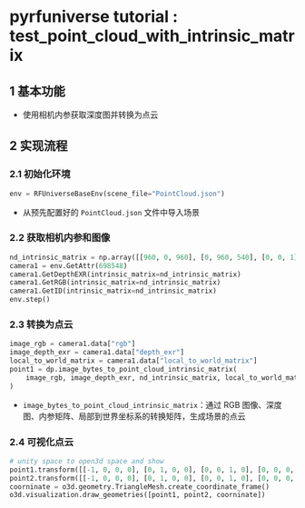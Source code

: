 # pyrfuniverse tutorial : test_point_cloud_with_intrinsic_matrix

## 1 基本功能

- 使用相机内参获取深度图并转换为点云

## 2 实现流程

### 2.1 初始化环境

```python
env = RFUniverseBaseEnv(scene_file="PointCloud.json")
```

- 从预先配置好的 `PointCloud.json` 文件中导入场景

### 2.2 获取相机内参和图像

```python
nd_intrinsic_matrix = np.array([[960, 0, 960], [0, 960, 540], [0, 0, 1]])
camera1 = env.GetAttr(698548)
camera1.GetDepthEXR(intrinsic_matrix=nd_intrinsic_matrix)
camera1.GetRGB(intrinsic_matrix=nd_intrinsic_matrix)
camera1.GetID(intrinsic_matrix=nd_intrinsic_matrix)
env.step()
```

### 2.3 转换为点云

```python
image_rgb = camera1.data["rgb"]
image_depth_exr = camera1.data["depth_exr"]
local_to_world_matrix = camera1.data["local_to_world_matrix"]
point1 = dp.image_bytes_to_point_cloud_intrinsic_matrix(
    image_rgb, image_depth_exr, nd_intrinsic_matrix, local_to_world_matrix
)
```

- `image_bytes_to_point_cloud_intrinsic_matrix`：通过 RGB 图像、深度图、内参矩阵、局部到世界坐标系的转换矩阵，生成场景的点云

### 2.4 可视化点云

```python
# unity space to open3d space and show
point1.transform([[-1, 0, 0, 0], [0, 1, 0, 0], [0, 0, 1, 0], [0, 0, 0, 1]])
point2.transform([[-1, 0, 0, 0], [0, 1, 0, 0], [0, 0, 1, 0], [0, 0, 0, 1]])
coorninate = o3d.geometry.TriangleMesh.create_coordinate_frame()
o3d.visualization.draw_geometries([point1, point2, coorninate])
```